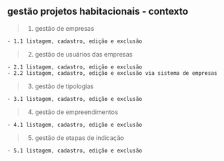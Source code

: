 ## gestão projetos habitacionais - contexto

> 1. gestão de empresas

    - 1.1 listagem, cadastro, edição e exclusão

> 2. gestão de usuários das empresas

    - 2.1 listagem, cadastro, edição e exclusão
    - 2.2 listagem, cadastro, edição e exclusão via sistema de empresas

> 3. gestão de tipologias

    - 3.1 listagem, cadastro, edição e exclusão

> 4. gestão de empreendimentos

    - 4.1 listagem, cadastro, edição e exclusão

> 5. gestão de etapas de indicação

    - 5.1 listagem, cadastro, edição e exclusão
